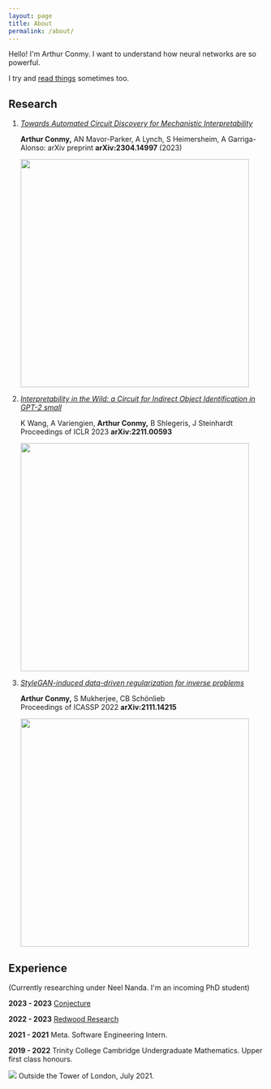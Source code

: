 ```yaml
---
layout: page
title: About
permalink: /about/
---
```


Hello! I'm Arthur Conmy. I want to understand how neural networks are so powerful.

<!-- Hello! I'm Arthur Conmy. I finished my undergraduate maths degree at Trinity College, Cambridge in June 2022. I am hoping to do as much good as possible - I am working on the alignment problem. I am interning at [Redwood Research](https://www.redwoodresearch.org/) in Berkeley, California. -->

I try and [read things]() sometimes too.


## Research 

<!-- For an up-to-date summary, see my <a href="https://scholar.google.com/citations?user=DS2Cx2sAAAAJ">Google Scholar</a>. -->

1. [<i>Towards Automated Circuit Discovery for Mechanistic Interpretability</i>](https://arxiv.org/abs/2304.14997) 

   **Arthur Conmy,** AN Mavor-Parker, A Lynch, S Heimersheim, A Garriga-Alonso:
   arXiv preprint **arXiv:2304.14997** (2023)

   <img src="../assets/papers/acdc_finds_subgraph.png" width="450">

2. [<i>Interpretability in the Wild: a Circuit for Indirect Object Identification in GPT-2 small</i>](https://arxiv.org/abs/2211.00593) 

   K Wang, A Variengien, **Arthur Conmy,** B Shlegeris, J Steinhardt  
   Proceedings of ICLR 2023 **arXiv:2211.00593**

   <img src="../assets/papers/ioi_circuit.png" width="450">

3. [<i>StyleGAN-induced data-driven regularization for inverse problems</i>](https://arxiv.org/abs/2111.14215)

   **Arthur Conmy,** S Mukherjee, CB Schönlieb  
   Proceedings of ICASSP 2022 **arXiv:2111.14215**

   <img src="../assets/papers/lbrgm.jpeg" width="450">

## Experience

<!-- <h3>Present: incoming Mechanistic Interpretability PhD student</h3> -->

(Currently researching under Neel Nanda. I'm an incoming PhD student)

<b>2023 - 2023</b> <a href="https://conjecture.dev/">Conjecture</a>


<b>2022 - 2023</b> <a href="https://www.redwoodresearch.org/">Redwood Research</a>


<b>2021 - 2021</b> Meta. Software Engineering Intern.


<b>2019 - 2022</b> Trinity College Cambridge Undergraduate Mathematics. Upper first class honours.

<!-- ## Other things
Everything else is a <a href = "/">post</a>. -->

<img src="../assets/tower.jpeg">
Outside the Tower of London, July 2021.

<!-- [^fn1]: We put together a workshop on AI Safety too, loo. -->
<!-- <details><summary>Click to expand!</summary> Here is some more text</details> -->
<!-- [jekyll-organization]: https://github.com/jekyll -->
<!-- <html> -->
<!-- <body> -->
<!--  -->
<!-- {% include text-expand.html %} -->
<!-- </body> -->
<!-- </html> -->
